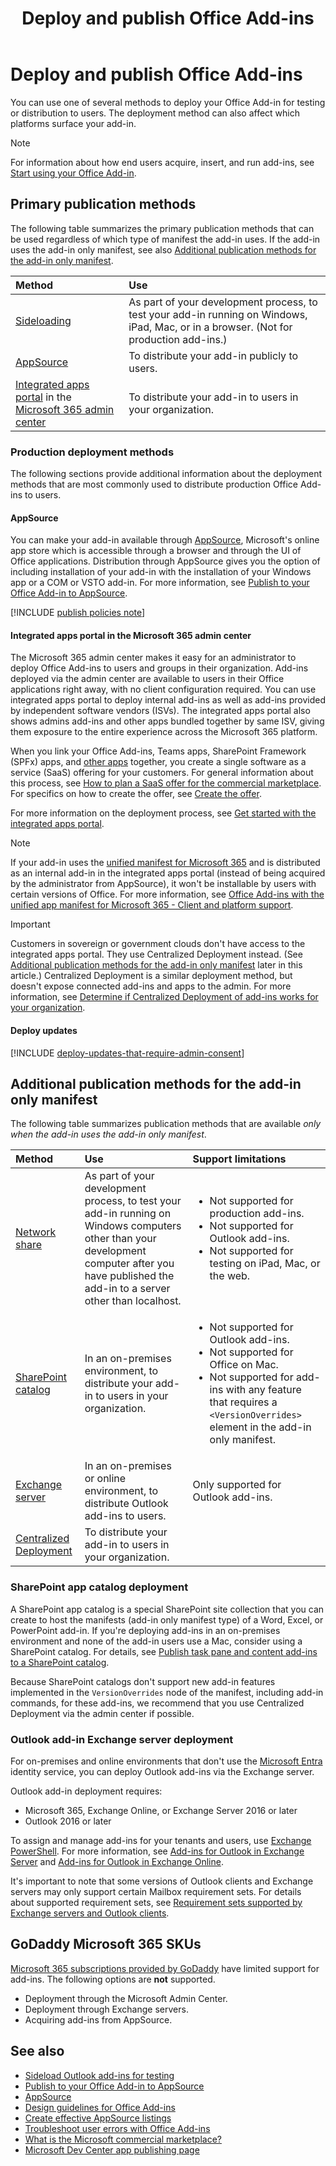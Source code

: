 ﻿---
title: Deploy and publish Office Add-ins
description: Methods and options to deploy your Office Add-in for testing or distribution to users.
ms.date: 08/13/2025
ms.localizationpriority: high
---

# Deploy and publish Office Add-ins

You can use one of several methods to deploy your Office Add-in for testing or distribution to users. The deployment method can also affect which platforms surface your add-in.

> [!NOTE]
> For information about how end users acquire, insert, and run add-ins, see [Start using your Office Add-in](https://support.microsoft.com/office/82e665c4-6700-4b56-a3f3-ef5441996862).

## Primary publication methods

The following table summarizes the primary publication methods that can be used regardless of which type of manifest the add-in uses. If the add-in uses the add-in only manifest, see also [Additional publication methods for the add-in only manifest](#additional-publication-methods-for-the-add-in-only-manifest).

|Method|Use|
|:---------|:------------|
|[Sideloading](../testing/test-debug-office-add-ins.md#sideload-an-office-add-in-for-testing)|As part of your development process, to test your add-in running on Windows, iPad, Mac, or in a browser. (Not for production add-ins.) |
|[AppSource](#appsource)|To distribute your add-in publicly to users.|
|[Integrated apps portal](/microsoft-365/admin/manage/test-and-deploy-microsoft-365-apps) in the [Microsoft 365 admin center](/microsoft-365/admin/manage/test-and-deploy-microsoft-365-apps)|To distribute your add-in to users in your organization.|

### Production deployment methods

The following sections provide additional information about the deployment methods that are most commonly used to distribute production Office Add-ins to users.

#### AppSource

You can make your add-in available through [AppSource](https://appsource.microsoft.com/marketplace/apps?product=office), Microsoft's online app store which is accessible through a browser and through the UI of Office applications. Distribution through AppSource gives you the option of including installation of your add-in with the installation of your Windows app or a COM or VSTO add-in. For more information, see [Publish to your Office Add-in to AppSource](publish-office-add-ins-to-appsource.md).

[!INCLUDE [publish policies note](../includes/note-publish-policies.md)]

#### Integrated apps portal in the Microsoft 365 admin center

The Microsoft 365 admin center makes it easy for an administrator to deploy Office Add-ins to users and groups in their organization. Add-ins deployed via the admin center are available to users in their Office applications right away, with no client configuration required. You can use integrated apps portal to deploy internal add-ins as well as add-ins provided by independent software vendors (ISVs). The integrated apps portal also shows admins add-ins and other apps bundled together by same ISV, giving them exposure to the entire experience across the Microsoft 365 platform.

When you link your Office Add-ins, Teams apps, SharePoint Framework (SPFx) apps, and [other apps](/microsoft-365/admin/manage/test-and-deploy-microsoft-365-apps#what-apps-can-i-deploy-from-integrated-apps) together, you create a single software as a service (SaaS) offering for your customers. For general information about this process, see [How to plan a SaaS offer for the commercial marketplace](/azure/marketplace/plan-saas-offer). For specifics on how to create the offer, see [Create the offer](/azure/marketplace/create-new-saas-offer).

For more information on the deployment process, see [Get started with the integrated apps portal](/microsoft-365/admin/manage/test-and-deploy-microsoft-365-apps).

> [!NOTE]
> If your add-in uses the [unified manifest for Microsoft 365](../develop/unified-manifest-overview.md) and is distributed as an internal add-in in the integrated apps portal (instead of being acquired by the administrator from AppSource), it won't be installable by users with certain versions of Office. For more information, see [Office Add-ins with the unified app manifest for Microsoft 365 - Client and platform support](../develop/unified-manifest-overview.md#client-and-platform-support).

> [!IMPORTANT]
> Customers in sovereign or government clouds don't have access to the integrated apps portal. They use Centralized Deployment instead. (See [Additional publication methods for the add-in only manifest](#additional-publication-methods-for-the-add-in-only-manifest) later in this article.) Centralized Deployment is a similar deployment method, but doesn't expose connected add-ins and apps to the admin. For more information, see [Determine if Centralized Deployment of add-ins works for your organization](/microsoft-365/admin/manage/centralized-deployment-of-add-ins).

#### Deploy updates

[!INCLUDE [deploy-updates-that-require-admin-consent](../includes/deploy-updates-that-require-admin-consent.md)]

## Additional publication methods for the add-in only manifest

The following table summarizes publication methods that are available *only when the add-in uses the add-in only manifest*.

|Method|Use|Support limitations|
|:---------|:------------|:------------|
|[Network share](../testing/create-a-network-shared-folder-catalog-for-task-pane-and-content-add-ins.md)|As part of your development process, to test your add-in running on Windows computers other than your development computer after you have published the add-in to a server other than localhost.|<ul><li>Not supported for production add-ins.</li><li>Not supported for Outlook add-ins.</li><li>Not supported for testing on iPad, Mac, or the web.</li></ul>|
|[SharePoint catalog](#sharepoint-app-catalog-deployment)|In an on-premises environment, to distribute your add-in to users in your organization.|<ul><li>Not supported for Outlook add-ins.</li><li>Not supported for Office on Mac.</li><li>Not supported for add-ins with any feature that requires a `<VersionOverrides>` element in the add-in only manifest.</li></ul>|
|[Exchange server](#outlook-add-in-exchange-server-deployment)|In an on-premises or online environment, to distribute Outlook add-ins to users.|Only supported for Outlook add-ins.|
|[Centralized Deployment](/microsoft-365/admin/manage/centralized-deployment-of-add-ins)| To distribute your add-in to users in your organization.||

### SharePoint app catalog deployment

A SharePoint app catalog is a special SharePoint site collection that you can create to host the manifests (add-in only manifest type) of a Word, Excel, or PowerPoint add-in. If you're deploying add-ins in an on-premises environment and none of the add-in users use a Mac, consider using a SharePoint catalog. For details, see [Publish task pane and content add-ins to a SharePoint catalog](publish-task-pane-and-content-add-ins-to-an-add-in-catalog.md).

Because SharePoint catalogs don't support new add-in features implemented in the `VersionOverrides` node of the manifest, including add-in commands, for these add-ins, we recommend that you use Centralized Deployment via the admin center if possible.

### Outlook add-in Exchange server deployment

For on-premises and online environments that don't use the [Microsoft Entra](/entra/fundamentals/what-is-entra) identity service, you can deploy Outlook add-ins via the Exchange server.

Outlook add-in deployment requires:

- Microsoft 365, Exchange Online, or Exchange Server 2016 or later
- Outlook 2016 or later

To assign and manage add-ins for your tenants and users, use [Exchange PowerShell](/powershell/module/exchangepowershell). For more information, see [Add-ins for Outlook in Exchange Server](/exchange/add-ins-for-outlook-2013-help) and [Add-ins for Outlook in Exchange Online](/exchange/clients-and-mobile-in-exchange-online/add-ins-for-outlook/add-ins-for-outlook).

It's important to note that some versions of Outlook clients and Exchange servers may only support certain Mailbox requirement sets. For details about supported requirement sets, see [Requirement sets supported by Exchange servers and Outlook clients](/javascript/api/requirement-sets/outlook/outlook-api-requirement-sets#requirement-sets-supported-by-exchange-servers-and-outlook-clients).

## GoDaddy Microsoft 365 SKUs

[Microsoft 365 subscriptions provided by GoDaddy](https://www.godaddy.com/business/office-365) have limited support for add-ins. The following options are **not** supported.

- Deployment through the Microsoft Admin Center.
- Deployment through Exchange servers.
- Acquiring add-ins from AppSource.

## See also

- [Sideload Outlook add-ins for testing](../outlook/sideload-outlook-add-ins-for-testing.md)
- [Publish to your Office Add-in to AppSource](publish-office-add-ins-to-appsource.md)
- [AppSource](https://appsource.microsoft.com/marketplace/apps?product=office)
- [Design guidelines for Office Add-ins](../design/add-in-design.md)
- [Create effective AppSource listings](/partner-center/marketplace-offers/create-effective-office-store-listings)
- [Troubleshoot user errors with Office Add-ins](../testing/testing-and-troubleshooting.md)
- [What is the Microsoft commercial marketplace?](/azure/marketplace/overview)
- [Microsoft Dev Center app publishing page](https://developer.microsoft.com/microsoft-teams/app-publishing)

